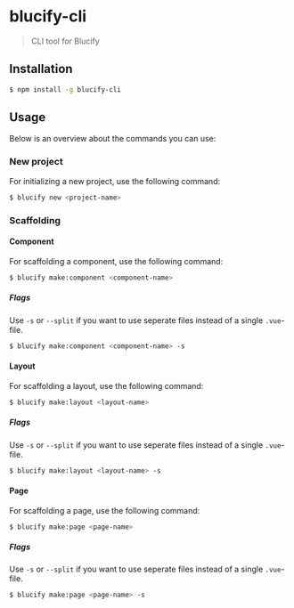 # blucify-cli
> CLI tool for Blucify

## Installation ##
``` bash
$ npm install -g blucify-cli
```

## Usage ##
Below is an overview about the commands you can use:

### New project ###
For initializing a new project, use the following command:
``` bash
$ blucify new <project-name>
```

### Scaffolding ###
#### Component ####
For scaffolding a component, use the following command:
``` bash
$ blucify make:component <component-name>
```

##### Flags #####
Use `-s` or `--split` if you want to use seperate files instead of a single `.vue`-file.
``` bash
$ blucify make:component <component-name> -s
```

#### Layout ####
For scaffolding a layout, use the following command:
``` bash
$ blucify make:layout <layout-name>
```

##### Flags #####
Use `-s` or `--split` if you want to use seperate files instead of a single `.vue`-file.
``` bash
$ blucify make:layout <layout-name> -s
```

#### Page ####
For scaffolding a page, use the following command:
``` bash
$ blucify make:page <page-name>
```

##### Flags #####
Use `-s` or `--split` if you want to use seperate files instead of a single `.vue`-file.
``` bash
$ blucify make:page <page-name> -s
```
